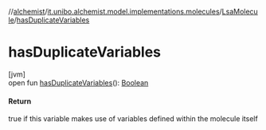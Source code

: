 //[alchemist](../../../index.md)/[it.unibo.alchemist.model.implementations.molecules](../index.md)/[LsaMolecule](index.md)/[hasDuplicateVariables](has-duplicate-variables.md)

# hasDuplicateVariables

[jvm]\
open fun [hasDuplicateVariables](has-duplicate-variables.md)(): [Boolean](https://kotlinlang.org/api/latest/jvm/stdlib/kotlin/-boolean/index.html)

#### Return

true if this variable makes use of variables defined within the molecule itself
